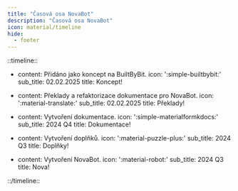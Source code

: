 ```yaml
---
title: "Časová osa NovaBot"
description: "Časová osa NovaBot"
icon: material/timeline
hide:
  - footer
---
```


::timeline::

- content: Přidáno jako koncept na BuiltByBit.
  icon: ':simple-builtbybit:'
  sub_title: 02.02.2025
  title: Koncept!

- content: Překlady a refaktorizace dokumentace pro NovaBot.
  icon: ':material-translate:'
  sub_title: 02.02.2025
  title: Překlady!

- content: Vytvoření dokumentace.
  icon: ':simple-materialformkdocs:'
  sub_title: 2024 Q4
  title: Dokumentace!

- content: Vytvoření doplňků.
  icon: ':material-puzzle-plus:'
  sub_title: 2024 Q3
  title: Doplňky!

- content: Vytvoření NovaBot.
  icon: ':material-robot:'
  sub_title: 2024 Q3
  title: Nova!

::/timeline::
